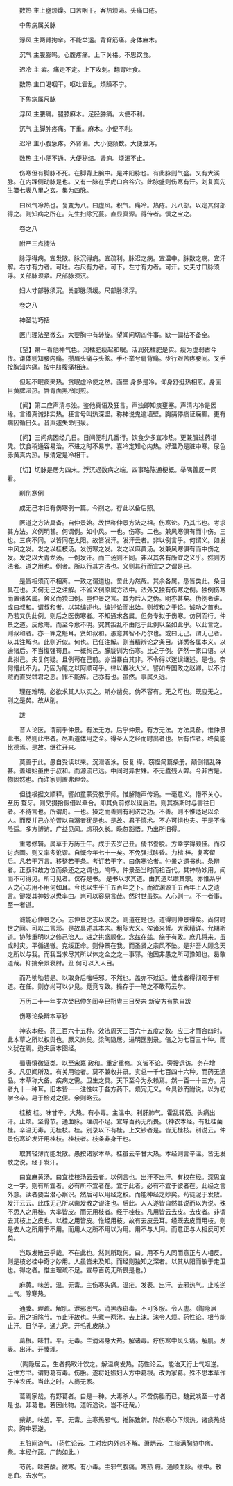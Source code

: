 <!-- { "loadSidebar": true } -->
　　数热 主上壅烦燥。口苦咽干。客热烦渴。头痛口疮。

　　中焦病属关脉

　　浮风 主两臂拘挛。不能举运。背脊筋痛。身体麻木。

　　沉气 主腹膨鸣。心腹疼痛。上下关格。不思饮食。

　　迟冷 主 癖。痛走不定。上下攻刺。翻胃吐食。

　　数热 主口渴咽干。呕吐霍乱。烦躁不宁。

　　下焦病属尺脉

　　浮风 主腰痛。腿膝麻木。足胫肿痛。大便不利。

　　沉气 主脚肿疼痛。下重。麻木。小便不利。

　　迟冷 主小腹急疼。外肾偏。大小便频数。大便泄泻。

　　数热 主小便不通。大便秘结。肾痈。烦渴不止。

　　伤寒但有脚脉不死。在脚背上腕中。是冲阳脉也。有此脉则气盛。又有大溪脉。在内踝侧动脉是也。又有一脉在手虎口合谷穴。此脉盛则伤寒有汗。刘复真先生纂七表八里之玄。集为四脉。

　　曰风气冷热也。复变为八。曰虚风。积气。痛冷。热疮。凡八部。以定其何部得之。则知病之所在。先生扫除冗蔓。直显真源。得传者。慎之宝之。

　　卷之八

　　附严三点捷法

　　脉浮得病。宜发散。脉沉得病。宜疏利。脉迟之病。宜温中。脉数之病。宜汗解。右寸有力者。可吐。右尺有力者。可下。左寸有力者。可汗。丈夫寸口脉须浮。关部脉须紧。尺部脉须沉。

　　妇人寸部脉须沉。关部脉须缓。尺部脉须浮。

　　卷之八

　　神圣功巧括

　　医门理法至微玄。大要胸中有转旋。望闻问切四件事。缺一偏枯不备全。

　　【望】第一看他神气色。润枯肥瘦起和眠。活润死枯肥是实。瘦为虚弱古今传。谦体则知腰内痛。攒眉头痛与头眩。手不举兮肩背痛。步行艰苦疼腰间。叉手按胸知内痛。按中脐腹痛相连。

　　但起不眠痰夹热。贪眠虚冷使之然。面壁 身多是冷。仰身舒挺热相煎。身面目黄脾湿热。唇青面黑冷同煎。

　　【闻】第二应声清与浊。鉴他真语及狂言。声浊即知痰壅塞。声清内冷是因缘。言语真诚非实热。狂言号叫热深坚。称神说鬼逾墙壁。胸膈停痰证痫癫。更有病因循日久。音声遽失命归泉。

　　【问】三问病因经几日。日间便利几番行。饮食少多宜冷热。更兼服过药堪凭。饮食稍通容易治。不进之时不易宁。喜冷定知心内热。好温乃是脏中寒。尿色赤黄真内热。尿清定是冷相干。

　　【切】切脉是居为四末。浮沉迟数病之端。四事略陈通梗概。举隅善反一同看。

　　削伤寒例

　　成无己本旧有伤寒例一篇。今削之。存此以备后照。

　　医道之方法具备。自仲景始。故世称仲景方法之祖。伤寒论。乃其书也。考求其方法。义例明甚。何谓例。如中风。一也。伤寒。二也。兼风寒俱有而中伤。三也。三病不同。以皆同在太阳。故皆发汗。发汗云者。非以例言乎。何谓义。如发中风之发。发之以桂枝汤。发伤寒之发。发之以麻黄汤。发兼风寒俱有而中伤之发。发之以大青龙汤。一例发汗。而三汤则不同。非以其各有所宜之义乎。然则方法者。道之用也。例者。所以行其方法也。义则其行而宜之之谓是已。

　　是皆相须而不相离。一致之谓道也。啻此为然哉。其余各属。悉皆类此。条目具在也。夫何无己之注解。不省义例原属方法中。法外又独有伤寒之例。独例伤寒而置诸各属。舍义而独曰例。岂仲景之言。其为后人之伪。明亦甚矣。伪例者谁。或曰叔和。谓叔和者。以其编述也。编述论而出始。则叔和之于论。诚功之首也。乃若又伪此例。则后之医伤寒者。不知通求各属。但务专拟于伤寒。仿例而行。仲景之道。反愈晦。而至今愈不明。究其叛乱不由厄于此例以至如此乎。以此言之。则叔和者。亦一罪之魁耳。贤如叔和。愚意其智不乃尔也。或曰无己。谓无己者。以其注解也。此则近似。何也。已任注解。则当精辨论之条目。详悉各属本义。以迪诸后。不当愎强苟且。一概徇己。朦胧训为伤寒。比之于例。俨然一家口语。以此拟己。夫复何疑。且例苟在己前。亦当暴白其非。不令得以迷误继述。是也。奈何懵此不为。乃固为尾之以阿顺可乎。律以春秋大义。譬如专国政之赵卿。以不讨贼而直受弑君之恶。罪不能辞。己亦有也。虽然。事属久远。

　　理在难明。必欲求其人以实之。斯亦凿矣。伪不容有。无之可也。既应无之。削之是矣。故从削。

　　跋

　　昔人论医。谓前乎仲景。有法无方。后乎仲景。有方无法。方法具备。惟仲景此书。然则此书者。尽斯道体用之全。得圣人之经而时出者也。后有作者。终莫能比德焉。是故。继往开来。

　　莫善于此。愚自受读以来。沉潜涵泳。反复 绎。窃怪简篇条册。颠倒错乱殊甚。盖编始虽由于叔和。而源流已远。中间时异世殊。不无蠹残人弊。今非古是。物固然也。而注家则置弗理会。

　　但徒根据文顺释。譬如童蒙受教于师。惟解随声传诵。一毫意义。懵不关心。至历 聱牙。则又掇拾假借以牵合。即其负前修以误后进。则其祸斯时与害往日者。不待言也。所谓舟。一也。操之而善则有利济之功。不善。则不惟适足以杀人。而反并己亦沦胥以自溺者犹是也。是故。君子慎术。不亦可惧也夫。于是不惮险遥。多方博访。广益见闻。虑积久长。晚忽豁悟。乃出所旧得。

　　重考修辑。属草于万历壬午。成于去岁己丑。倩书誊脱。方幸字得颇佳。而校讨点画。则又率多讹谬。自慨今年七十一矣。不免强拭眵昏。力楷 梓。复客留后。凡若干万言。移整若干条。考订若干字。曰伤寒论者。仲景之遗书也。条辨者。正叔和故方位而条还之之谓也。呜呼。仲景圣当时而祖百代。其神功妙用。闻而不可得见。所可见者。仅存是书。 是书以求其道。由其道以缵其宗。亦惟系乎人之心志用不用何如耳。今也以生乎千五百年之下。而欲渊源千五百年上人之遗言。键发其神妙以懋率由。岂可以容易言哉。然时世虽殊。人心则一。不一者事。至一者道。

　　诚能心仲景之心。志仲景之志以求之。则道在是也。道得则仲景得矣。尚何时世之间。可以二言邪。是故具述其本末。粗陈大义。俟诸来哲。大家精详。允期斯道。协陟重明以之修己治人。进之拱盛顺化。念兹在兹。施于有政。庶几将来。虽或时灾。平循通辙。克绥正命。则仲景在我。而圣贤之宗风不坠。是非吾人顾念天之所以与我。而我当求尽其所以体之全之之一事邪。他固非愚之所可豫知也。曷敢道哉。抑揣余景衰肘。丑 何可以入人目。

　　而乃劬劬若是。以取身后嗤唾邪。不然也。盖亦不过远。惟或者得彻观于有道。在任。则亦尚可以少见。竞竞专致。操存于一笔之不敢苟云尔。

　　万历二十一年岁次癸巳仲冬闰辛巳朔粤三日癸未 新安方有执自跋

　　伤寒论条辨本草钞

　　神农本经。药三百六十五种。效法周天三百六十五度之数。应三才而合四时。此本草之所以权舆也。厥义尚矣。梁陶隐居。进明医别录。倍之为七百三十种。而义犹在焉。迨夫唐本图经。

　　蜀唐慎微证类。以至宋嘉 政和。重定重修。义皆不论。旁搜远访。务在增多。凡见闻所及。有关用验者。莫不兼收并录。实总一千七百四十六种。而药无遗品。本草称大备。疾病之需。卫生之具。天下至今为永赖焉。然一百一十三方。用者九十一种耳。旧本皆一一注性味于各方药下。烦冗无义。今具钞而附说。以为初学仓卒。易于检对之便。余则略云。

　　桂枝 桂。味甘辛。大热。有小毒。主温中。利肝肺气。霍乱转筋。头痛出汗。止烦。坚骨节。通血脉。理疏不足。宣导百药无所畏。（神农本经。有牡桂菌桂。辛温无毒。无桂枝。桂。别录以下有桂。上文钞者是。皆无桂枝。别说云。仲景伤寒论发汗用桂枝。桂枝者。枝条非身干也。

　　取其轻薄而能发散。愚按诸家本草。桂虽云辛甘大热。本经则言辛温。皆无发散之说。经于发汗。

　　曰宜麻黄汤。曰宜桂枝汤云云者。以例言也。出汗不出汗。有权在经。深思宜之一字。则有所宜者。必有所不宜者在。宜于此者。必有不宜于彼者在。此经之言外意。读者要当潜心察识。然后可以用经之权。而能神经之妙矣。苟徒泥于发散。发汗云云。此成无己所以凿发散之谬注也。后此。人人遂皆自然其说而以为说。殊不思人之用桂。大率皆皮。而无用枝者。经于桂枝。凡用皆云去皮。去皮者。非谓去其枝上之皮也。以桂之用皆皮。惟经用枝。故有去皮云耳。经既去皮而用枝。则是去人之所用于不用。而用人之所不用以为用。用不与人同。而意正与人相反可知矣。

　　岂取发散云乎哉。不在此也。然则所取何。曰。用不与人同而意正与人相反。则是枝必桂中奇才妙用。人虽皆未及知。而经则独知之深者。以其从阳而敏于走卫也。得之者。惟主理疏不足。宣导百药无所畏是也。）

　　麻黄。味苦。温。无毒。主伤寒头痛。温疟。发表。出汗。去邪热气。止咳逆上气。除寒热。

　　通腠。理疏。解肌。泄邪恶气。消黑赤斑毒。不可多服。令人虚。（陶隐居云。用之折除节。节止汗故也。先煮一两沸。去上沫。沫令人烦。药性论。根节能止汗。日华子。通九窍。开毛孔皮肤。）

　　葛根。味甘。平。无毒。主消渴身大热。解诸毒。疗伤寒中风头痛。解肌。发表。出汗。开腠理。

　　（陶隐居云。生者捣取汁饮之。解温病发热。药性论云。能治天行上气呕逆。近世方书。谓野葛有毒。伤胎。遂将妊娠妇人方中葛根。改为家葛。殊不思本草作于神农氏。当此之时。人尚无家。

　　葛焉家哉。有野葛者。自是一种。大毒杀人。不啻伤胎而已。魏武啖至一寸者是也。非葛也。若因此物。道听途说。岂不迂哉。）

　　柴胡。味苦。平。无毒。主寒热邪气。推陈致新。除伤寒心下烦热。诸痰热结实。胸中邪逆。

　　五脏间游气。（药性论云。主时疾内外热不解。萧炳云。主痰满胸胁中痞。柴。本经作茈。广韵如此。）

　　芍药。味苦酸。微寒。有小毒。主邪气腹痛。寒热 瘕。通顺血脉。缓中。散恶血。去水气。

